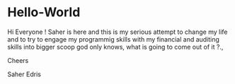 # Hello-World
Hi Everyone !
Saher is here and this is my serious attempt to change my life and to try to
engage my programmig skills with my financial and auditing skills into bigger scoop god only knows, what is going to come out of it ?., 

Cheers

Saher Edris
